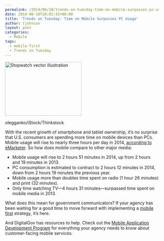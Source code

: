 ```yaml
---
permalink: /2014/06/10/trends-on-tuesday-time-on-mobile-surpasses-pc-usage/
date: 2014-06-10T10:03:43+00:00
title: 'Trends on Tuesday: Time on Mobile Surpasses PC Usage'
author: tjohnson
layout: post
categories:
  - Mobile
tags:
  - mobile-first
  - Trends on Tuesday
---
```


<div id="attachment_137492" style="width: 260px" class="wp-caption alignright">
  <img class="size-medium wp-image-137492" src="https://s3.amazonaws.com/sitesusa/wp-content/uploads/sites/212/2014/03/featured-stopwatch-cropped-301-x-212-250x176.jpg" alt="Stopwatch vector illustration" width="250" height="176" />
  
  <p class="wp-caption-text">
    olegganko/iStock/Thinkstock
  </p>
</div>

With the recent growth of smartphone and tablet ownership, it’s no surprise that U.S. consumers are spending more time on mobile devices than PCs. Mobile usage will rise to nearly three hours per day in 2014, <a title="eMarketer" href="http://mobithinking.com/blog/mobile-overtakes-pc-usa" target="_blank">according to eMarketer</a>. So how does mobile compare to other major media:

  * Mobile usage will rise to 2 hours 51 minutes in 2014, up from 2 hours and 19 minutes in 2013.
  * PC consumption is estimated to contract to 2 hours 12 minutes in 2014, down from 2 hours 19 minutes the previous year.
  * Mobile usage more than doubles time spent on radio (1 hour 26 minutes) and print (32 minutes).
  * Only time watching TV—4 hours 31 minutes—surpassed time spent on mobile media in 2013.

What does this mean for government communicators? If your agency has been waiting for a good time to move forward with implementing a [mobile first](https://www.digitalgov.gov/2012/08/03/mobile-first-webinar-recap/ "Mobile First Webinar Recap") strategy, it’s here.

And DigitalGov has resources to help. Check out the [Mobile Application Development Program](https://www.digitalgov.gov/resources/mobile-application-development-program/ "Mobile Application Development Program") for everything your agency needs to know about customer-facing mobile services.